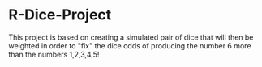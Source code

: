 # R-Dice-Project
This project is based on creating a simulated pair of dice that will then be weighted in order to "fix" the dice odds of producing the number 6 more than the numbers 1,2,3,4,5!
